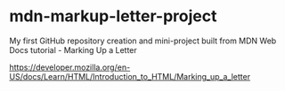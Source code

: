 # mdn-markup-letter-project

My first GitHub repository creation and mini-project built from MDN Web Docs
tutorial - Marking Up a Letter

https://developer.mozilla.org/en-US/docs/Learn/HTML/Introduction_to_HTML/Marking_up_a_letter

